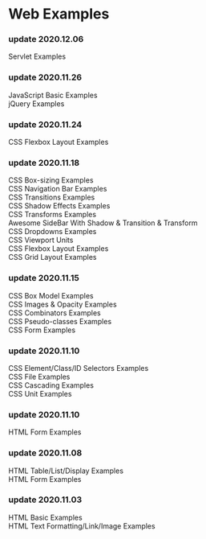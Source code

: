 # Web Examples
### update 2020.12.06
Servlet Examples
### update 2020.11.26
JavaScript Basic Examples  
jQuery Examples  
### update 2020.11.24
CSS Flexbox Layout Examples   
### update 2020.11.18
CSS Box-sizing Examples   
CSS Navigation Bar Examples   
CSS Transitions Examples   
CSS Shadow Effects Examples  
CSS Transforms Examples   
Awesome SideBar With Shadow & Transition & Transform   
CSS Dropdowns Examples   
CSS Viewport Units   
CSS Flexbox Layout Examples   
CSS Grid Layout Examples   
### update 2020.11.15
CSS Box Model Examples   
CSS Images & Opacity Examples   
CSS Combinators Examples   
CSS Pseudo-classes Examples   
CSS Form Examples
### update 2020.11.10
CSS Element/Class/ID Selectors Examples   
CSS File Examples   
CSS Cascading Examples   
CSS Unit Examples   
### update 2020.11.10
HTML Form Examples
### update 2020.11.08
HTML Table/List/Display Examples  
HTML Form Examples
### update 2020.11.03
HTML Basic Examples   
HTML Text Formatting/Link/Image Examples